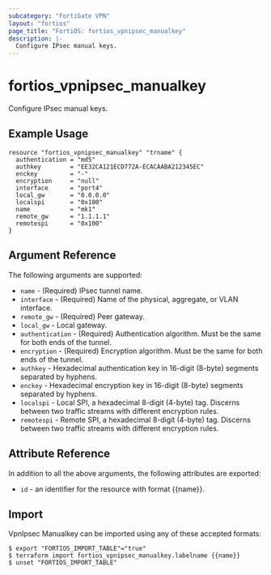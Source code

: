 ```yaml
---
subcategory: "FortiGate VPN"
layout: "fortios"
page_title: "FortiOS: fortios_vpnipsec_manualkey"
description: |-
  Configure IPsec manual keys.
---
```


# fortios_vpnipsec_manualkey
Configure IPsec manual keys.

## Example Usage

```hcl
resource "fortios_vpnipsec_manualkey" "trname" {
  authentication = "md5"
  authkey        = "EE32CA121ECD772A-ECACAABA212345EC"
  enckey         = "-"
  encryption     = "null"
  interface      = "port4"
  local_gw       = "0.0.0.0"
  localspi       = "0x100"
  name           = "mk1"
  remote_gw      = "1.1.1.1"
  remotespi      = "0x100"
}
```

## Argument Reference

The following arguments are supported:

* `name` - (Required) IPsec tunnel name.
* `interface` - (Required) Name of the physical, aggregate, or VLAN interface.
* `remote_gw` - (Required) Peer gateway.
* `local_gw` - Local gateway.
* `authentication` - (Required) Authentication algorithm. Must be the same for both ends of the tunnel.
* `encryption` - (Required) Encryption algorithm. Must be the same for both ends of the tunnel.
* `authkey` - Hexadecimal authentication key in 16-digit (8-byte) segments separated by hyphens.
* `enckey` - Hexadecimal encryption key in 16-digit (8-byte) segments separated by hyphens.
* `localspi` - Local SPI, a hexadecimal 8-digit (4-byte) tag. Discerns between two traffic streams with different encryption rules.
* `remotespi` - Remote SPI, a hexadecimal 8-digit (4-byte) tag. Discerns between two traffic streams with different encryption rules.


## Attribute Reference

In addition to all the above arguments, the following attributes are exported:
* `id` - an identifier for the resource with format {{name}}.

## Import

VpnIpsec Manualkey can be imported using any of these accepted formats:
```
$ export "FORTIOS_IMPORT_TABLE"="true"
$ terraform import fortios_vpnipsec_manualkey.labelname {{name}}
$ unset "FORTIOS_IMPORT_TABLE"
```
